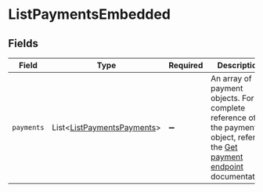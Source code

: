 # ListPaymentsEmbedded


## Fields

| Field                                                                                                                                        | Type                                                                                                                                         | Required                                                                                                                                     | Description                                                                                                                                  |
| -------------------------------------------------------------------------------------------------------------------------------------------- | -------------------------------------------------------------------------------------------------------------------------------------------- | -------------------------------------------------------------------------------------------------------------------------------------------- | -------------------------------------------------------------------------------------------------------------------------------------------- |
| `payments`                                                                                                                                   | List\<[ListPaymentsPayments](../../models/operations/ListPaymentsPayments.md)>                                                               | :heavy_minus_sign:                                                                                                                           | An array of payment objects. For a complete reference of<br/>the payment object, refer to the [Get payment endpoint](get-payment) documentation. |